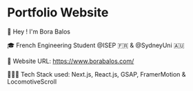 # Portfolio Website

👋 Hey ! I'm Bora Balos

🎓 French Engineering Student @ISEP 🇫🇷 & @SydneyUni 🇦🇺

👀 Website URL: https://www.borabalos.com/ 

🧑🏻‍💻 Tech Stack used: Next.js, React.js, GSAP, FramerMotion & LocomotiveScroll
